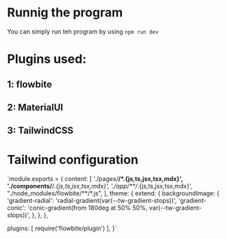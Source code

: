# Runnig the program
You can simply run teh program by using 
`npm run dev`

# Plugins used:
## 1: flowbite

## 2: MaterialUI

## 3: TailwindCSS
# Tailwind configuration
`module.exports = {
  content: [
    './pages/**/*.{js,ts,jsx,tsx,mdx}',
    './components/**/*.{js,ts,jsx,tsx,mdx}',
    './app/**/*.{js,ts,jsx,tsx,mdx}',
    "./node_modules/flowbite/**/*.js",
  ],
  theme: {
    extend: {
      backgroundImage: {
        'gradient-radial': 'radial-gradient(var(--tw-gradient-stops))',
        'gradient-conic':
          'conic-gradient(from 180deg at 50% 50%, var(--tw-gradient-stops))',
      },
    },
  },

  plugins: [
    require('flowbite/plugin')
],
}`

